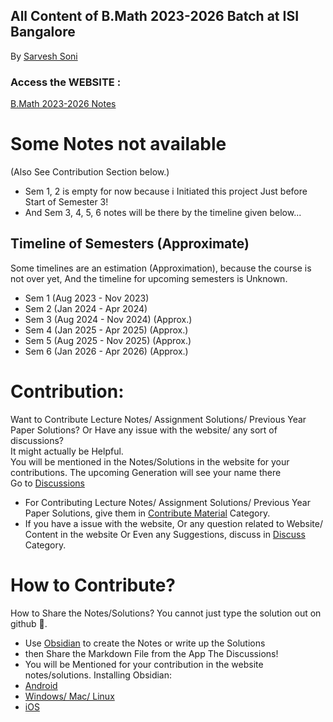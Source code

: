 

## All Content of B.Math 2023-2026 Batch at ISI Bangalore
By [Sarvesh Soni](https://meditatedbison.github.io/MyPortfolio/)

### Access the WEBSITE :
[B.Math 2023-2026 Notes](https://meditatedbison.github.io/B.Math-2023-2026-Notes/)




# Some Notes not available
(Also See Contribution Section below.)
- Sem 1, 2 is empty for now because i Initiated this project Just before Start of Semester 3!
- And Sem 3, 4, 5, 6 notes will be there by the timeline given below...
  
## Timeline of Semesters (Approximate)
Some timelines are an estimation (Approximation), because the course is not over yet, And the timeline for upcoming semesters is Unknown.
- Sem 1 (Aug 2023 - Nov 2023)
- Sem 2 (Jan 2024 - Apr 2024)
- Sem 3 (Aug 2024 - Nov 2024) (Approx.)
- Sem 4 (Jan 2025 - Apr 2025) (Approx.)
- Sem 5 (Aug 2025 - Nov 2025) (Approx.)
- Sem 6 (Jan 2026 - Apr 2026) (Approx.)



# Contribution:
Want to Contribute Lecture Notes/ Assignment Solutions/ Previous Year Paper Solutions? Or Have any issue with the website/ any sort of discussions? <br />
It might actually be Helpful. <br />
You will be mentioned in the Notes/Solutions in the website for your contributions. The upcoming Generation will see your name there <br />
Go to [Discussions](https://github.com/MeditatedBison/B.Math-2023-2026-Notes/discussions) 
- For Contributing Lecture Notes/ Assignment Solutions/ Previous Year Paper Solutions, give them in [Contribute Material](https://github.com/MeditatedBison/B.Math-2023-2026-Notes/discussions/categories/contribute-material) Category.
- If you have a issue with the website, Or any question related to Website/ Content in the website Or Even any Suggestions, discuss in [Discuss](https://github.com/MeditatedBison/B.Math-2023-2026-Notes/discussions/categories/discuss) Category.

# How to Contribute?
How to Share the Notes/Solutions? You cannot just type the solution out on github 🍭.

- Use [Obsidian](https://obsidian.md/) to create the Notes or write up the Solutions
- then Share the Markdown File from the App The Discussions!
- You will be Mentioned for your contribution in the website notes/solutions.
Installing Obsidian:
- [Android](https://play.google.com/store/apps/details?id=md.obsidian)
- [Windows/ Mac/ Linux](https://obsidian.md/)
- [iOS](https://apps.apple.com/us/app/obsidian-connected-notes/id1557175442)
